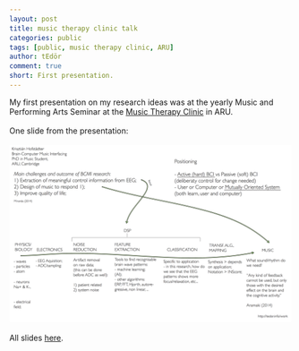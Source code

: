 ```yaml
---
layout: post
title: music therapy clinic talk
categories: public
tags: [public, music therapy clinic, ARU]
author: tEdör
comment: true
short: First presentation.
---
```

My first presentation on my research ideas was at the yearly Music and Performing Arts Seminar at the [Music Therapy Clinic](https://www.anglia.ac.uk/cambridge-institute-for-music-therapy-research/music-therapy-clinic) in ARU.
<br>
<br>
One slide from the presentation:
<br>
<br>
![](../assets/img//2016-01-presentation-slide5.jpg)
<br>
<br>
All slides [here](../assets/doc/k_hofstadter_phd_2016_01_presentation.pdf).
